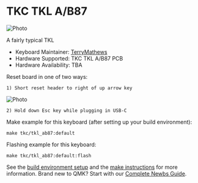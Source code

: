 # TKC TKL A/B87

![Photo](https://i.imgur.com/BRHfEbHl.jpg)

A fairly typical TKL

* Keyboard Maintainer: [TerryMathews](https://github.com/TerryMathews)
* Hardware Supported: TKC TKL A/B87 PCB
* Hardware Availability: TBA

	
Reset board in one of two ways:

	1) Short reset header to right of up arrow key
![Photo](https://i.imgur.com/S01CTTG.jpg)
	
	2) Hold down Esc key while plugging in USB-C

Make example for this keyboard (after setting up your build environment):

    make tkc/tkl_ab87:default

Flashing example for this keyboard:

    make tkc/tkl_ab87:default:flash

See the [build environment setup](https://docs.qmk.fm/#/getting_started_build_tools) and the [make instructions](https://docs.qmk.fm/#/getting_started_make_guide) for more information. Brand new to QMK? Start with our [Complete Newbs Guide](https://docs.qmk.fm/#/newbs).
